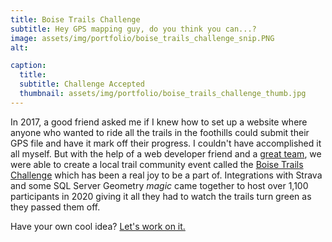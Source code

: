 ```yaml
---
title: Boise Trails Challenge
subtitle: Hey GPS mapping guy, do you think you can...?
image: assets/img/portfolio/boise_trails_challenge_snip.PNG
alt: 

caption:
  title: 
  subtitle: Challenge Accepted
  thumbnail: assets/img/portfolio/boise_trails_challenge_thumb.jpg
---
```

In 2017, a good friend asked me if I knew how to set up a website where anyone who wanted to ride all the trails in the foothills could submit their GPS file and have it mark off their progress. I couldn't have accomplished it all myself. But with the help of a web developer friend and a <a href="https://www.instagram.com/boisetrailpics/" target="_blank">great team</a>, we were able to create a local trail community event called the <a href="https://boisetrailschallenge.com/" target="_blank">Boise Trails Challenge</a> which has been a real joy to be a part of. Integrations with Strava and some SQL Server Geometry *magic* came together to host over 1,100 participants in 2020 giving it all they had to watch the trails turn green as they passed them off.

Have your own cool idea? <a href="#contact">Let's work on it.</a>

